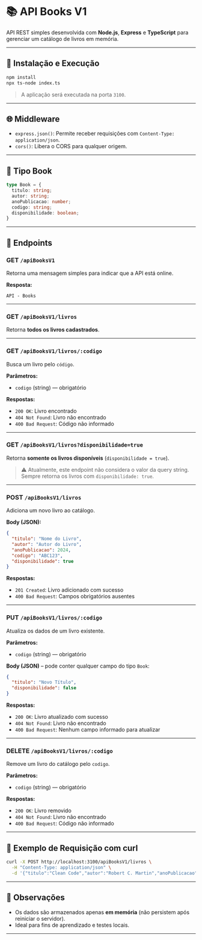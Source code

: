 # 📚 API Books V1

API REST simples desenvolvida com **Node.js**, **Express** e **TypeScript** para gerenciar um catálogo de livros em memória.

---

## 🚀 Instalação e Execução

```bash
npm install
npx ts-node index.ts
```

> A aplicação será executada na porta `3100`.

---

## 🌐 Middleware

- `express.json()`: Permite receber requisições com `Content-Type: application/json`.
- `cors()`: Libera o CORS para qualquer origem.

---

## 📘 Tipo Book

```ts
type Book = {
  titulo: string;
  autor: string;
  anoPublicacao: number;
  codigo: string;
  disponibilidade: boolean;
}
```

---

## 📌 Endpoints

### GET `/apiBooksV1`

Retorna uma mensagem simples para indicar que a API está online.

**Resposta:**
```
API - Books
```

---

### GET `/apiBooksV1/livros`

Retorna **todos os livros cadastrados**.

---

### GET `/apiBooksV1/livros/:codigo`

Busca um livro pelo `código`.

**Parâmetros:**
- `codigo` (string) — obrigatório

**Respostas:**
- `200 OK`: Livro encontrado
- `404 Not Found`: Livro não encontrado
- `400 Bad Request`: Código não informado

---

### GET `/apiBooksV1/livros?disponibilidade=true`

Retorna **somente os livros disponíveis** (`disponibilidade = true`).

> ⚠️ Atualmente, este endpoint não considera o valor da query string. Sempre retorna os livros com `disponibilidade: true`.

---

### POST `/apiBooksV1/livros`

Adiciona um novo livro ao catálogo.

**Body (JSON):**
```json
{
  "titulo": "Nome do Livro",
  "autor": "Autor do Livro",
  "anoPublicacao": 2024,
  "codigo": "ABC123",
  "disponibilidade": true
}
```

**Respostas:**
- `201 Created`: Livro adicionado com sucesso
- `400 Bad Request`: Campos obrigatórios ausentes

---

### PUT `/apiBooksV1/livros/:codigo`

Atualiza os dados de um livro existente.

**Parâmetros:**
- `codigo` (string) — obrigatório

**Body (JSON)** – pode conter qualquer campo do tipo `Book`:
```json
{
  "titulo": "Novo Título",
  "disponibilidade": false
}
```

**Respostas:**
- `200 OK`: Livro atualizado com sucesso
- `404 Not Found`: Livro não encontrado
- `400 Bad Request`: Nenhum campo informado para atualizar

---

### DELETE `/apiBooksV1/livros/:codigo`

Remove um livro do catálogo pelo `codigo`.

**Parâmetros:**
- `codigo` (string) — obrigatório

**Respostas:**
- `200 OK`: Livro removido
- `404 Not Found`: Livro não encontrado
- `400 Bad Request`: Código não informado

---

## 🧪 Exemplo de Requisição com curl

```bash
curl -X POST http://localhost:3100/apiBooksV1/livros \
  -H "Content-Type: application/json" \
  -d '{"titulo":"Clean Code","autor":"Robert C. Martin","anoPublicacao":2008,"codigo":"clean001","disponibilidade":true}'
```

---

## 📌 Observações

- Os dados são armazenados apenas **em memória** (não persistem após reiniciar o servidor).
- Ideal para fins de aprendizado e testes locais.

---
